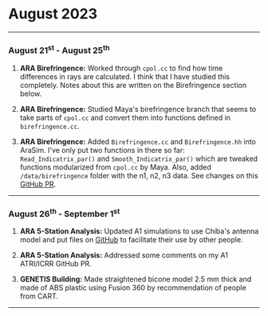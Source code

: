 # August 2023

---

### August 21<sup>st</sup> - August 25<sup>th</sup>

1. **ARA Birefringence:** Worked through `cpol.cc` to find how time differences in rays are calculated. I think that I have studied this completely. Notes about this are written on the Birefringence section below.  

2. **ARA Birefringence:** Studied Maya's birefringence branch that seems to take parts of `cpol.cc` and convert them into functions defined in `birefringence.cc`.

3. **ARA Birefringence:** Added `Birefringence.cc` and `Birefringence.hh` into AraSim. I've only put two functions in there so far: `Read_Indicatrix_par()` and `Smooth_Indicatrix_par()` which are tweaked functions modularized from `cpol.cc` by Maya. Also, added `/data/birefringence` folder with the n1, n2, n3 data. See changes on this [GitHub PR](https://github.com/AlanSalcedo/AraSim/tree/Birefringence_Alan_New). 

--- 

### August 26<sup>th</sup> - September 1<sup>st</sup>

1. **ARA 5-Station Analysis:** Updated A1 simulations to use Chiba's antenna model and put files on [GitHub](https://github.com/AlanSalcedo/A1_simulations) to facilitate their use by other people.

2. **ARA 5-Station Analysis:** Addressed some comments on my A1 ATRI/ICRR GitHub PR.

3. **GENETIS Building:** Made straightened bicone model 2.5 mm thick and made of ABS plastic using Fusion 360 by recommendation of people from CART.

---
